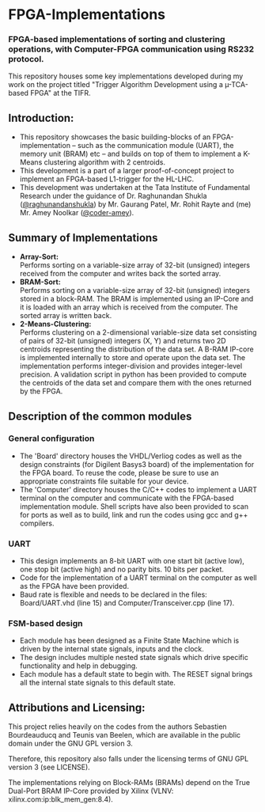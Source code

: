 # FPGA-Implementations

### FPGA-based implementations of sorting and clustering operations, with Computer-FPGA communication using RS232 protocol.

This repository houses some key implementations developed during my work on the project titled "Trigger Algorithm Development using a µ-TCA-based FPGA" at the TIFR.  

## Introduction:
* This repository showcases the basic building-blocks of an FPGA-implementation – such as the communication module (UART), the memory unit (BRAM) etc – and builds on top of them to implement a K-Means clustering algorithm with 2 centroids.
* This development is a part of a larger proof-of-concept project to implement an FPGA-based L1-trigger for the HL-LHC.
* This development was undertaken at the Tata Institute of Fundamental Research under the guidance of Dr. Raghunandan Shukla ([@raghunandanshukla](https://github.com/raghunandanshukla)) by Mr. Gaurang Patel, Mr. Rohit Rayte and (me) Mr. Amey Noolkar ([@coder-amey](https://github.com/coder-amey)).

## Summary of Implementations
* **Array-Sort:**  
Performs sorting on a variable-size array of 32-bit (unsigned) integers received from the computer and writes back the sorted array.  
* **BRAM-Sort:**  
Performs sorting on a variable-size array of 32-bit (unsigned) integers stored in a block-RAM. The BRAM is implemented using an IP-Core and it is loaded with an array which is received from the computer. The sorted array is written back.  
* **2-Means-Clustering:**  
Performs clustering on a 2-dimensional variable-size data set consisting of pairs of 32-bit (unsigned) integers (X, Y) and returns two 2D centroids representing the distribution of the data set. A B-RAM IP-core is implemented internally to store and operate upon the data set. The implementation performs integer-division and provides integer-level precision. A validation script in python has been provided to compute the centroids of the data set and compare them with the ones returned by the FPGA.  

## Description of the common modules

### General configuration
* The 'Board' directory houses the VHDL/Verliog codes as well as the design constraints (for Digilent Basys3 board) of the implementation for the FPGA board. To reuse the code, please be sure to use an appropriate constraints file suitable for your device.  
* The 'Computer' directory houses the C/C++ codes to implement a UART terminal on the computer and communicate with the FPGA-based implementation module. Shell scripts have also been provided to scan for ports as well as to build, link and run the codes using gcc and g++ compilers.  

### UART
* This design implements an 8-bit UART with one start bit (active low), one stop bit (active high) and no parity bits. 10 bits per packet.
* Code for the implementation of a UART terminal on the computer as well as the FPGA have been provided.
* Baud rate is flexible and needs to be declared in the files: Board/UART.vhd (line 15) and Computer/Transceiver.cpp (line 17).

### FSM-based design
* Each module has been designed as a Finite State Machine which is driven by the internal state signals, inputs and the clock.
* The design includes multiple nested state signals which drive specific functionality and help in debugging.
* Each module has a default state to begin with. The RESET signal brings all the internal state signals to this default state.

## Attributions and Licensing:
This project relies heavily on the codes from the authors Sebastien Bourdeauducq and Teunis van Beelen, which are available in the public domain under the GNU GPL version 3.

Therefore, this repository also falls under the licensing terms of GNU GPL version 3 (see LICENSE).

The implementations relying on Block-RAMs (BRAMs) depend on the True Dual-Port BRAM IP-Core provided by Xilinx (VLNV: xilinx.com:ip:blk_mem_gen:8.4). 
